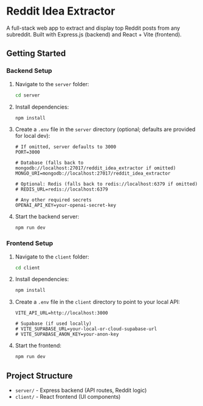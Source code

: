 # Reddit Idea Extractor

A full-stack web app to extract and display top Reddit posts from any subreddit. Built with Express.js (backend) and React + Vite (frontend).

## Getting Started

### Backend Setup
1. Navigate to the `server` folder:
   ```bash
   cd server
   ```
2. Install dependencies:
   ```bash
   npm install
   ```
3. Create a `.env` file in the `server` directory (optional; defaults are provided for local dev):
   ```env
   # If omitted, server defaults to 3000
   PORT=3000

   # Database (falls back to mongodb://localhost:27017/reddit_idea_extractor if omitted)
   MONGO_URI=mongodb://localhost:27017/reddit_idea_extractor

   # Optional: Redis (falls back to redis://localhost:6379 if omitted)
   # REDIS_URL=redis://localhost:6379

   # Any other required secrets
   OPENAI_API_KEY=your-openai-secret-key
   ```
4. Start the backend server:
   ```bash
   npm run dev
   ```

### Frontend Setup
1. Navigate to the `client` folder:
   ```bash
   cd client
   ```
2. Install dependencies:
   ```bash
   npm install
   ```
3. Create a `.env` file in the `client` directory to point to your local API:
   ```env
   VITE_API_URL=http://localhost:3000
   
   # Supabase (if used locally)
   # VITE_SUPABASE_URL=your-local-or-cloud-supabase-url
   # VITE_SUPABASE_ANON_KEY=your-anon-key
   ```
4. Start the frontend:
   ```bash
   npm run dev
   ```

## Project Structure
- `server/` - Express backend (API routes, Reddit logic)
- `client/` - React frontend (UI components)

